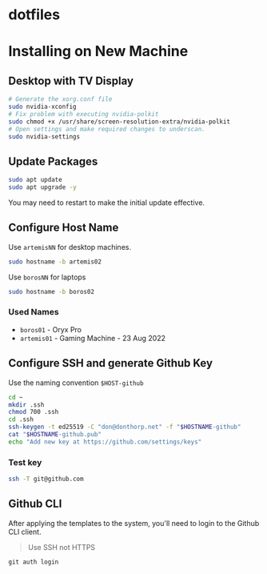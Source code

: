 # dotfiles

# Installing on New Machine

## Desktop with TV Display

```bash
# Generate the xorg.conf file
sudo nvidia-xconfig
# Fix problem with executing nvidia-polkit
sudo chmod +x /usr/share/screen-resolution-extra/nvidia-polkit
# Open settings and make required changes to underscan.
sudo nvidia-settings
```

## Update Packages

```bash
sudo apt update
sudo apt upgrade -y
```
You may need to restart to make the initial update effective.

## Configure Host Name
Use `artemisNN` for desktop machines. 

```sh
sudo hostname -b artemis02
```

Use `borosNN` for laptops
```sh
sudo hostname -b boros02
```

### Used Names
- `boros01` - Oryx Pro
- `artemis01` - Gaming Machine - 23 Aug 2022

## Configure SSH and generate Github Key

Use the naming convention `$HOST-github`

```sh
cd ~
mkdir .ssh
chmod 700 .ssh
cd .ssh
ssh-keygen -t ed25519 -C "don@donthorp.net" -f "$HOSTNAME-github"
cat "$HOSTNAME-github.pub"
echo "Add new key at https://github.com/settings/keys"
```
### Test key

```sh
ssh -T git@github.com
```

## Github CLI

After applying the templates to the system, you'll need to login to the Github CLI client.

> Use SSH not HTTPS

`git auth login`
